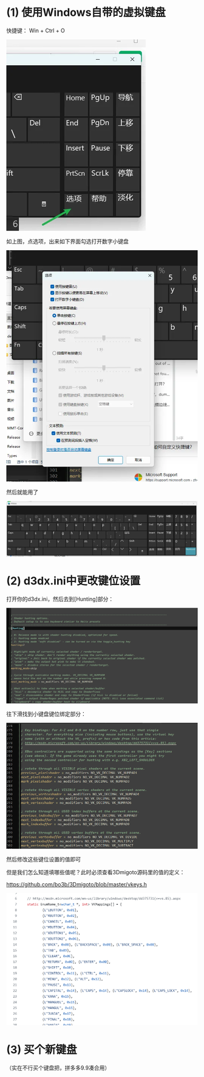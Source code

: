 # (1) 使用Windows自带的虚拟键盘



快捷键： Win + Ctrl + O

![alt text](image.png)

如上图，点选项，出来如下界面勾选打开数字小键盘

![alt text](image-1.png)

然后就能用了

![alt text](image-2.png)

# (2) d3dx.ini中更改键位设置

打开你的d3dx.ini，然后去到[Hunting]部分：

![alt text](image-3.png)

往下滑找到小键盘键位绑定部分：

![alt text](image-4.png)

然后修改这些键位设置的值即可

但是我们怎么知道填哪些值呢？此时必须查看3Dmigoto源码里的值的定义：

https://github.com/bo3b/3Dmigoto/blob/master/vkeys.h

![alt text](image-5.png)

# (3) 买个新键盘

（实在不行买个键盘把，拼多多9.9凑合用）



